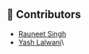 ## 👥 Contributors

- [Rauneet Singh](https://github.com/rauneetsingh)
- [Yash Lalwani](https://github.com/YashLalwani06)\
